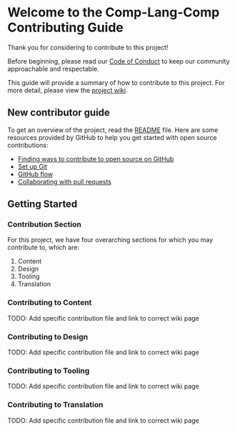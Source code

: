 # Welcome to the Comp-Lang-Comp Contributing Guide

Thank you for considering to contribute to this project!

Before beginning, please read our [Code of Conduct](./CODE_OF_CONDUCT.md) to keep our community approachable and respectable.

This guide will provide a summary of how to contribute to this project. For more detail, please view the [project wiki](https://github.com/comp-lang-comp/comp-lang-comp.github.io/wiki).

## New contributor guide
To get an overview of the project, read the [README](README.md) file. Here are some resources provided by GitHub to help you get started with open source contributions:

* [Finding ways to contribute to open source on GitHub](https://docs.github.com/en/get-started/exploring-projects-on-github/finding-ways-to-contribute-to-open-source-on-github)
* [Set up Git](https://docs.github.com/en/get-started/quickstart/set-up-git)
* [GitHub flow](https://docs.github.com/en/get-started/quickstart/github-flow)
* [Collaborating with pull requests](https://docs.github.com/en/github/collaborating-with-pull-requests)

## Getting Started

### Contribution Section

For this project, we have four overarching sections for which you may contribute to, which are:
1. Content
2. Design
3. Tooling
4. Translation

### Contributing to Content
TODO: Add specific contribution file and link to correct wiki page

### Contributing to Design
TODO: Add specific contribution file and link to correct wiki page

### Contributing to Tooling
TODO: Add specific contribution file and link to correct wiki page

### Contributing to Translation
TODO: Add specific contribution file and link to correct wiki page
